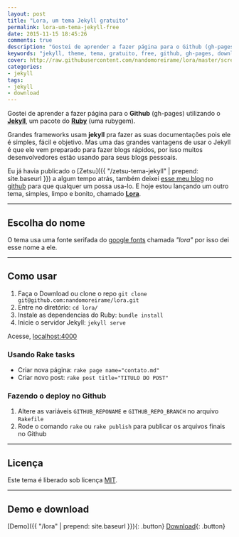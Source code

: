 ```yaml
---
layout: post
title: "Lora, um tema Jekyll gratuito"
permalink: lora-um-tema-jekyll-free
date: 2015-11-15 18:45:26
comments: true
description: "Gostei de aprender a fazer página para o Github (gh-pages) utilizando o Jekyll, um pacote do Ruby"
keywords: "jekyll, theme, tema, gratuito, free, github, gh-pages, download"
cover: http://raw.githubusercontent.com/nandomoreirame/lora/master/screenshot.png
categories:
- jekyll
tags:
- jekyll
- download
---
```


Gostei de aprender a fazer página para o **Github** (gh-pages) utilizando o **[Jekyll](http://jekyllrb.com)**, um pacote do **[Ruby](https://www.ruby-lang.org/pt/)** (uma rubygem).

Grandes frameworks usam **jekyll** pra fazer as suas documentações pois ele é simples, fácil e objetivo. Mas uma das grandes vantagens de usar o Jekyll é que ele vem preparado para fazer blogs rápidos, por isso muitos desenvolvedores estão usando para seus blogs pessoais.

Eu já havia publicado o [Zetsu]({{ "/zetsu-tema-jekyll" | prepend: site.baseurl }}) a algum tempo atrás, também deixei [esse meu blog](http://nandomoreira.me/nandomoreira-jekyll-theme/) no [github](https://github.com/nandomoreirame/nandomoreira-jekyll-theme) para que qualquer um possa usa-lo. E hoje estou lançando um outro tema, simples, limpo e bonito, chamado **[Lora](https://github.com/nandomoreirame/lora)**.

---

## Escolha do nome

O tema usa uma fonte serifada do [google fonts](http://google.com/fonts) chamada _"lora"_ por isso dei esse nome a ele.

---

## Como usar

1. Faça o Download ou clone o repo `git clone git@github.com:nandomoreirame/lora.git`
2. Entre no diretório: `cd lora/`
3. Instale as dependencias do Ruby: `bundle install`
4. Inicie o servidor Jekyll: `jekyll serve`

Acesse, [localhost:4000](http://localhost:4000/)

### Usando Rake tasks

* Criar nova página: `rake page name="contato.md"`
* Criar novo post: `rake post title="TITULO DO POST"`

### Fazendo o deploy no Github

1. Altere as variáveis `GITHUB_REPONAME` e `GITHUB_REPO_BRANCH` no arquivo `Rakefile`
2. Rode o comando `rake` ou `rake publish` para publicar os arquivos finais no Github

---

## Licença

Este tema é liberado sob licença [MIT](https://github.com/nandomoreirame/lora/blob/master/LICENSE).

---

## Demo e download

[Demo]({{ "/lora" | prepend: site.baseurl }}){: .button} [Download](https://github.com/nandomoreirame/lora/archive/master.zip){: .button}
